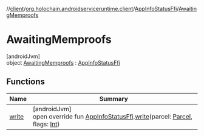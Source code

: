 //[client](../../../../index.md)/[org.holochain.androidserviceruntime.client](../../index.md)/[AppInfoStatusFfi](../index.md)/[AwaitingMemproofs](index.md)

# AwaitingMemproofs

[androidJvm]\
object [AwaitingMemproofs](index.md) : [AppInfoStatusFfi](../index.md)

## Functions

| Name | Summary |
|---|---|
| [write](../../-app-info-status-ffi-parceler/write.md) | [androidJvm]<br>open override fun [AppInfoStatusFfi](../index.md).[write](../../-app-info-status-ffi-parceler/write.md)(parcel: [Parcel](https://developer.android.com/reference/kotlin/android/os/Parcel.html), flags: [Int](https://kotlinlang.org/api/core/kotlin-stdlib/kotlin/-int/index.html)) |